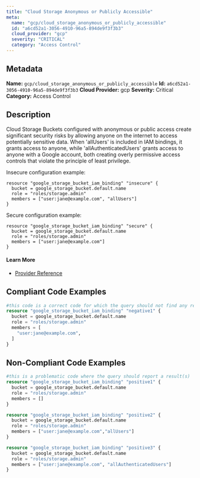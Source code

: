 ```yaml
---
title: "Cloud Storage Anonymous or Publicly Accessible"
meta:
  name: "gcp/cloud_storage_anonymous_or_publicly_accessible"
  id: "a6cd52a1-3056-4910-96a5-894de9f3f3b3"
  cloud_provider: "gcp"
  severity: "CRITICAL"
  category: "Access Control"
---
```

## Metadata
**Name:** `gcp/cloud_storage_anonymous_or_publicly_accessible`
**Id:** `a6cd52a1-3056-4910-96a5-894de9f3f3b3`
**Cloud Provider:** gcp
**Severity:** Critical
**Category:** Access Control
## Description
Cloud Storage Buckets configured with anonymous or public access create significant security risks by allowing anyone on the internet to access potentially sensitive data. When 'allUsers' is included in IAM bindings, it grants access to anyone, while 'allAuthenticatedUsers' grants access to anyone with a Google account, both creating overly permissive access controls that violate the principle of least privilege.

Insecure configuration example:
```
resource "google_storage_bucket_iam_binding" "insecure" {
  bucket = google_storage_bucket.default.name
  role = "roles/storage.admin"
  members = ["user:jane@example.com", "allUsers"]
}
```

Secure configuration example:
```
resource "google_storage_bucket_iam_binding" "secure" {
  bucket = google_storage_bucket.default.name
  role = "roles/storage.admin"
  members = ["user:jane@example.com"]
}
```

#### Learn More

 - [Provider Reference](https://registry.terraform.io/providers/hashicorp/google/latest/docs/resources/storage_bucket_iam#google_storage_bucket_iam_binding)


## Compliant Code Examples
```terraform
#this code is a correct code for which the query should not find any result
resource "google_storage_bucket_iam_binding" "negative1" {
  bucket = google_storage_bucket.default.name
  role = "roles/storage.admin"
  members = [
    "user:jane@example.com",
  ]
}
```
## Non-Compliant Code Examples
```terraform
#this is a problematic code where the query should report a result(s)
resource "google_storage_bucket_iam_binding" "positive1" {
  bucket = google_storage_bucket.default.name
  role = "roles/storage.admin"
  members = []
}

resource "google_storage_bucket_iam_binding" "positive2" {
  bucket = google_storage_bucket.default.name
  role = "roles/storage.admin"
  members = ["user:jane@example.com","allUsers"]
}

resource "google_storage_bucket_iam_binding" "positive3" {
  bucket = google_storage_bucket.default.name
  role = "roles/storage.admin"
  members = ["user:jane@example.com", "allAuthenticatedUsers"]
}
```